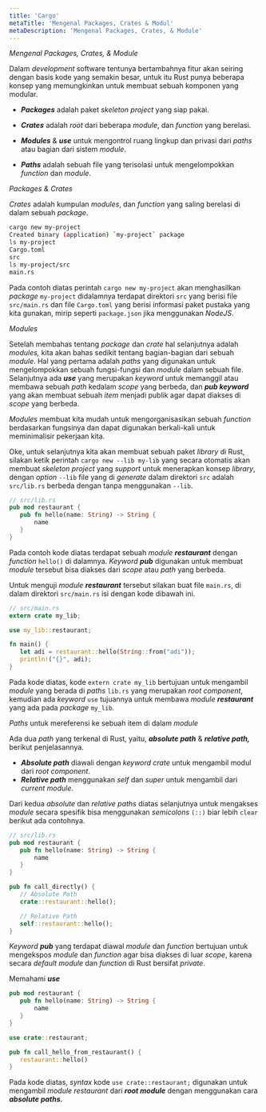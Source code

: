 ```yaml
---
title: 'Cargo'
metaTitle: 'Mengenal Packages, Crates & Modul'
metaDescription: 'Mengenal Packages, Crates, & Module'
---
```


_Mengenal Packages, Crates, & Module_

Dalam _development_ software tentunya bertambahnya fitur akan seiring dengan basis kode yang semakin besar, untuk itu Rust punya beberapa konsep yang memungkinkan untuk membuat sebuah komponen yang modular.

* **_Packages_** adalah paket _skeleton_ _project_ yang siap pakai.

* **_Crates_** adalah _root_ dari beberapa _module_, dan _function_ yang berelasi.

* **_Modules_** & **_use_** untuk mengontrol ruang lingkup dan privasi dari _paths_ atau bagian dari sistem _module_.

* **_Paths_** adalah sebuah file yang terisolasi untuk mengelompokkan _function_ dan _module_. 


_Packages & Crates_

_Crates_ adalah kumpulan _modules_, dan _function_ yang saling berelasi di dalam sebuah _package_.


```bash
cargo new my-project
Created binary (application) `my-project` package
ls my-project
Cargo.toml
src
ls my-project/src
main.rs
```

Pada contoh diatas perintah `cargo new my-project` akan menghasilkan _package_ `my-project` didalamnya terdapat direktori `src` yang berisi file `src/main.rs` dan file `Cargo.toml` yang berisi informasi paket pustaka yang kita gunakan, mirip seperti `package.json` jika menggunakan _NodeJS_.

_Modules_

Setelah membahas tentang _package_ dan _crate_ hal selanjutnya adalah _modules,_ kita akan bahas sedikit tentang bagian-bagian dari sebuah _module_. Hal yang pertama adalah _paths_ yang digunakan untuk mengelompokkan sebuah fungsi-fungsi dan _module_ dalam sebuah file. Selanjutnya ada **_use_** yang merupakan _keyword_ untuk memanggil atau membawa sebuah _path_ kedalam _scope_ yang berbeda, dan **_pub keyword_** yang akan membuat sebuah _item_ menjadi publik agar dapat diakses di _scope_ yang berbeda.

_Modules_ membuat kita mudah untuk mengorganisasikan sebuah _function_ berdasarkan fungsinya dan dapat digunakan berkali-kali untuk meminimalisir pekerjaan kita.

Oke, untuk selanjutnya kita akan membuat sebuah paket _library_ di Rust, silakan ketik perintah `cargo new --lib my-lib` yang secara otomatis akan membuat _skeleton project_ yang _support_ untuk menerapkan konsep _library_, dengan _option_ `--lib` file yang di _generate_ dalam direktori `src` adalah `src/lib.rs` berbeda dengan tanpa menggunakan `--lib`.


```rust
// src/lib.rs
pub mod restaurant {
   pub fn hello(name: String) -> String {
       name
   }
}
```

Pada contoh kode diatas terdapat sebuah _module_ _**restaurant**_ dengan _function_ `hello()` di dalamnya. _Keyword_ **_pub_** digunakan untuk membuat _module_ tersebut bisa diakses dari _scope_ atau _path_ yang berbeda.

Untuk menguji _module_ _**restaurant**_ tersebut silakan buat file `main.rs`, di dalam direktori `src/main.rs` isi dengan kode dibawah ini.


```rust
// src/main.rs
extern crate my_lib;

use my_lib::restaurant;

fn main() {
   let adi = restaurant::hello(String::from("adi"));
   println!("{}", adi);
}
```

Pada kode diatas, kode `extern crate my_lib` bertujuan untuk mengambil _module_ yang berada di _paths_ `lib.rs` yang merupakan _root component_, kemudian ada _keyword_ `use` tujuannya untuk membawa _module_ _**restaurant**_ yang ada pada _package_ `my_lib`.

_Paths_ untuk mereferensi ke sebuah item di dalam _module_

Ada dua _path_ yang terkenal di Rust, yaitu, **_absolute path_** & **_relative path,_** berikut penjelasannya.

*   **_Absolute path_** diawali dengan _keyword crate_ untuk mengambil modul dari _root component_.
*   **_Relative path_** menggunakan _self_ dan _super_ untuk mengambil dari _current module_.

Dari kedua _absolute_ dan _relative_ _paths_ diatas selanjutnya untuk mengakses _module_ secara spesifik bisa menggunakan _semicolons_ `(::)` biar lebih `clear` berikut ada contohnya.

```rust
// src/lib.rs
pub mod restaurant {
   pub fn hello(name: String) -> String {
       name
   }
}

pub fn call_directly() {
   // Absolute Path
   crate::restaurant::hello();

   // Relative Path
   self::restaurant::hello();
}
```

_Keyword_ **_pub_** yang terdapat diawal _module_ dan _function_ bertujuan untuk mengekspos _module_ dan _function_ agar bisa diakses di luar _scope_, karena secara _default module_ dan _function_ di Rust bersifat _private_.

Memahami **_use_**

```rust
pub mod restaurant {
   pub fn hello(name: String) -> String {
       name
   }
}

use crate::restaurant;

pub fn call_hello_from_restaurant() {
   restaurant::hello()
}
```

Pada kode diatas, _syntax_ kode `use crate::restaurant;` digunakan untuk mengambil _module restaurant_ dari **_root module_** dengan menggunakan cara **_absolute paths._**
